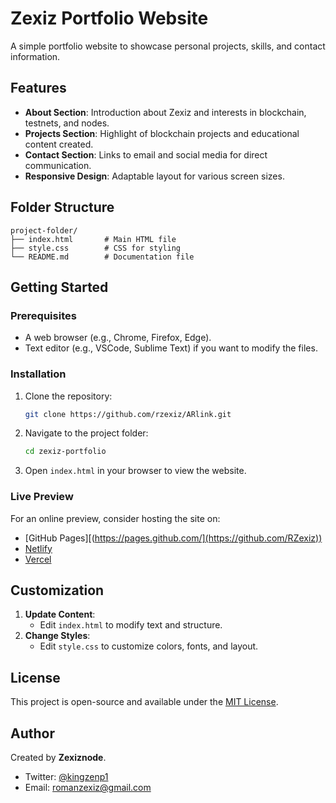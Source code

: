 # Zexiz Portfolio Website

A simple portfolio website to showcase personal projects, skills, and contact information.

## Features
- **About Section**: Introduction about Zexiz and interests in blockchain, testnets, and nodes.
- **Projects Section**: Highlight of blockchain projects and educational content created.
- **Contact Section**: Links to email and social media for direct communication.
- **Responsive Design**: Adaptable layout for various screen sizes.

## Folder Structure
```
project-folder/
├── index.html       # Main HTML file
├── style.css        # CSS for styling
└── README.md        # Documentation file
```

## Getting Started

### Prerequisites
- A web browser (e.g., Chrome, Firefox, Edge).
- Text editor (e.g., VSCode, Sublime Text) if you want to modify the files.

### Installation
1. Clone the repository:
   ```bash
   git clone https://github.com/rzexiz/ARlink.git
   ```
2. Navigate to the project folder:
   ```bash
   cd zexiz-portfolio
   ```
3. Open `index.html` in your browser to view the website.

### Live Preview
For an online preview, consider hosting the site on:
- [GitHub Pages][(https://pages.github.com/](https://github.com/RZexiz))
- [Netlify](https://www.netlify.com/)
- [Vercel](https://vercel.com/)

## Customization
1. **Update Content**:
   - Edit `index.html` to modify text and structure.
2. **Change Styles**:
   - Edit `style.css` to customize colors, fonts, and layout.

## License
This project is open-source and available under the [MIT License](LICENSE).

## Author
Created by **Zexiznode**.
- Twitter: [@kingzenp1](https://twitter.com/kingzenp1)
- Email: [romanzexiz@gmail.com](mailto:romanzexiz@gmail.com)
